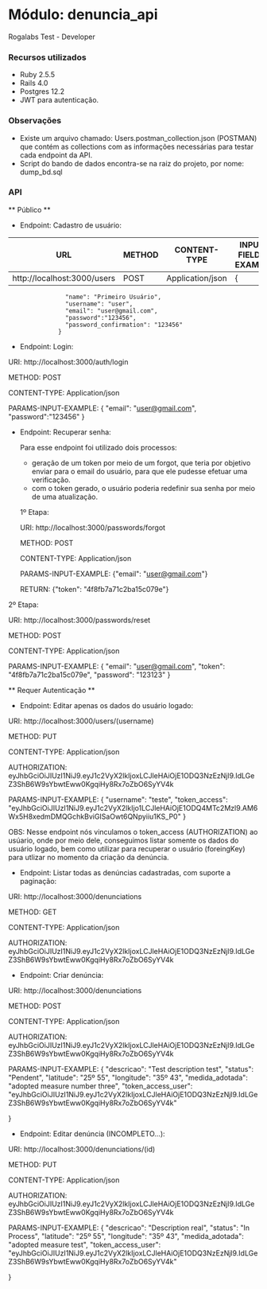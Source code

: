 # Módulo: denuncia_api
Rogalabs Test - Developer

### Recursos utilizados
- Ruby 2.5.5
- Rails 4.0
- Postgres 12.2
- JWT para autenticação.

### Observações
- Existe um arquivo chamado: Users.postman_collection.json (POSTMAN) que contém as collections com as informações necessárias para testar cada endpoint da API.
- Script do bando de dados encontra-se na raiz do projeto, por nome: dump_bd.sql

### API

** Público **


- Endpoint: Cadastro de usuário:

                    
URL  | METHOD | CONTENT-TYPE | INPUT-FIELDS-EXAMPLE
------------- | ------------- | ------------- | -------------
http://localhost:3000/users  | POST  | Application/json | {
                    "name": "Primeiro Usuário",
                    "username": "user",
                    "email": "user@gmail.com",
                    "password":"123456",
                    "password_confirmation": "123456"
                  }




- Endpoint: Login:

URI: http://localhost:3000/auth/login

METHOD: POST

CONTENT-TYPE: Application/json

PARAMS-INPUT-EXAMPLE: {
                    "email": "user@gmail.com",
                    "password":"123456"
                    }
		    
		    

- Endpoint: Recuperar senha:

  Para esse endpoint foi utilizado dois processos:
  
  * geração de um token por meio de um forgot, que teria por objetivo enviar para o email do usuário, para que ele pudesse efetuar uma verificação.
  * com o token gerado, o usuário poderia redefinir sua senha por meio de uma atualização.
  
  1º Etapa:
  
  URI: http://localhost:3000/passwords/forgot
  
  METHOD: POST
  
  CONTENT-TYPE: Application/json
  
  PARAMS-INPUT-EXAMPLE: {"email": "user@gmail.com"}                    
  
  RETURN: {"token": "4f8fb7a71c2ba15c079e"}                    
                    
 2º Etapa:
 
 URI: http://localhost:3000/passwords/reset
 
 METHOD: POST
 
 CONTENT-TYPE: Application/json
 
 PARAMS-INPUT-EXAMPLE: {
                    "email": "user@gmail.com",
                    "token": "4f8fb7a71c2ba15c079e",
                    "password": "123123"
                  }
 


** Requer Autenticação **

- Endpoint: Editar apenas os dados do usuário logado:

URI: http://localhost:3000/users/(username)

METHOD: PUT

CONTENT-TYPE: Application/json

AUTHORIZATION: eyJhbGciOiJIUzI1NiJ9.eyJ1c2VyX2lkIjoxLCJleHAiOjE1ODQ3NzEzNjl9.IdLGeZ3ShB6W9sYbwtEww0KgqiHy8Rx7oZbO6SyYV4k

PARAMS-INPUT-EXAMPLE: {
              "username": "teste",
              "token_access": "eyJhbGciOiJIUzI1NiJ9.eyJ1c2VyX2lkIjo1LCJleHAiOjE1ODQ4MTc2Mzl9.AM6Wx5H8xedmDMQGchkBviGISaOwt6QNpyiiu1KS_P0"
                    }
		    
OBS: Nesse endpoint nós vinculamos o token_access (AUTHORIZATION) ao usúario, onde por meio dele, conseguimos listar somente os dados do usuário logado, bem como utilizar para recuperar o usuário (foreingKey) para utlizar no momento da criação da denúncia.



- Endpoint: Listar todas as denúncias cadastradas, com suporte a paginação:

URI: http://localhost:3000/denunciations

METHOD: GET

CONTENT-TYPE: Application/json

AUTHORIZATION: eyJhbGciOiJIUzI1NiJ9.eyJ1c2VyX2lkIjoxLCJleHAiOjE1ODQ3NzEzNjl9.IdLGeZ3ShB6W9sYbwtEww0KgqiHy8Rx7oZbO6SyYV4k



- Endpoint: Criar denúncia:

URI: http://localhost:3000/denunciations

METHOD: POST

CONTENT-TYPE: Application/json

AUTHORIZATION: eyJhbGciOiJIUzI1NiJ9.eyJ1c2VyX2lkIjoxLCJleHAiOjE1ODQ3NzEzNjl9.IdLGeZ3ShB6W9sYbwtEww0KgqiHy8Rx7oZbO6SyYV4k

PARAMS-INPUT-EXAMPLE:
{
	"descricao": "Test description test",
	"status": "Pendent",
	"latitude": "25º 55",
	"longitude": "35º 43",
	"medida_adotada": "adopted measure number three",
	"token_access_user": "eyJhbGciOiJIUzI1NiJ9.eyJ1c2VyX2lkIjoxLCJleHAiOjE1ODQ3NzEzNjl9.IdLGeZ3ShB6W9sYbwtEww0KgqiHy8Rx7oZbO6SyYV4k"
	
}



- Endpoint: Editar denúncia (INCOMPLETO...):

URI: http://localhost:3000/denunciations/(id)

METHOD: PUT

CONTENT-TYPE: Application/json

AUTHORIZATION: eyJhbGciOiJIUzI1NiJ9.eyJ1c2VyX2lkIjoxLCJleHAiOjE1ODQ3NzEzNjl9.IdLGeZ3ShB6W9sYbwtEww0KgqiHy8Rx7oZbO6SyYV4k

PARAMS-INPUT-EXAMPLE:
{
	"descricao": "Description real",
	"status": "In Process",
	"latitude": "25º 55",
	"longitude": "35º 43",
	"medida_adotada": "adopted measure test",
	"token_access_user": "eyJhbGciOiJIUzI1NiJ9.eyJ1c2VyX2lkIjoxLCJleHAiOjE1ODQ3NzEzNjl9.IdLGeZ3ShB6W9sYbwtEww0KgqiHy8Rx7oZbO6SyYV4k"
	
}
